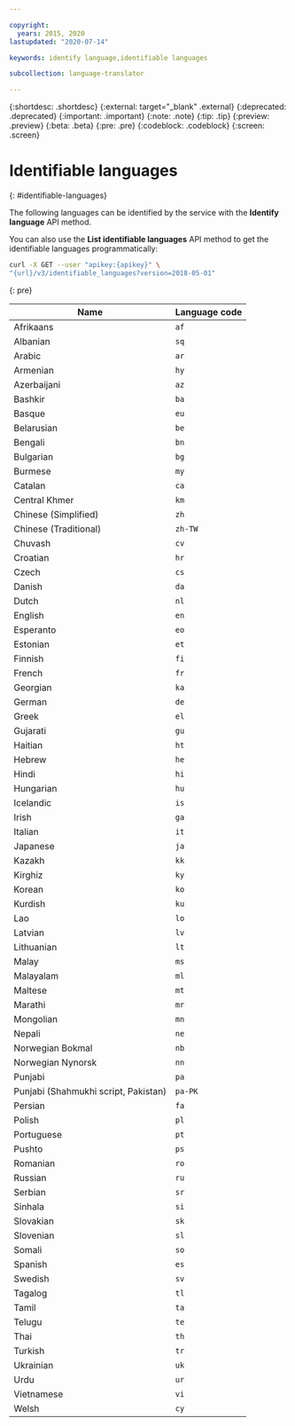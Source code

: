 ```yaml
---

copyright:
  years: 2015, 2020
lastupdated: "2020-07-14"

keywords: identify language,identifiable languages

subcollection: language-translator

---
```


{:shortdesc: .shortdesc}
{:external: target="_blank" .external}
{:deprecated: .deprecated}
{:important: .important}
{:note: .note}
{:tip: .tip}
{:preview: .preview}
{:beta: .beta}
{:pre: .pre}
{:codeblock: .codeblock}
{:screen: .screen}

# Identifiable languages
{: #identifiable-languages}

The following languages can be identified by the service with the **Identify language** API method.

You can also use the **List identifiable languages** API method to get the identifiable languages programmatically:

```sh
curl -X GET --user "apikey:{apikey}" \
"{url}/v3/identifiable_languages?version=2018-05-01"
```
{: pre}

| Name                                 | Language code |
|--------------------------------------|---------------|
| Afrikaans                            | `af`          |
| Albanian                             | `sq`          |
| Arabic                               | `ar`          |
| Armenian                             | `hy`          |
| Azerbaijani                          | `az`          |
| Bashkir                              | `ba`          |
| Basque                               | `eu`          |
| Belarusian                           | `be`          |
| Bengali                              | `bn`          |
| Bulgarian                            | `bg`          |
| Burmese                              | `my`          |
| Catalan                              | `ca`          |
| Central Khmer                        | `km`          |
| Chinese (Simplified)                 | `zh`          |
| Chinese (Traditional)                | `zh-TW`       |
| Chuvash                              | `cv`          |
| Croatian                             | `hr`          |
| Czech                                | `cs`          |
| Danish                               | `da`          |
| Dutch                                | `nl`          |
| English                              | `en`          |
| Esperanto                            | `eo`          |
| Estonian                             | `et`          |
| Finnish                              | `fi`          |
| French                               | `fr`          |
| Georgian                             | `ka`          |
| German                               | `de`          |
| Greek                                | `el`          |
| Gujarati                             | `gu`          |
| Haitian                              | `ht`          |
| Hebrew                               | `he`          |
| Hindi                                | `hi`          |
| Hungarian                            | `hu`          |
| Icelandic                            | `is`          |
| Irish                                | `ga`          |
| Italian                              | `it`          |
| Japanese                             | `ja`          |
| Kazakh                               | `kk`          |
| Kirghiz                              | `ky`          |
| Korean                               | `ko`          |
| Kurdish                              | `ku`          |
| Lao                                  | `lo`          |
| Latvian                              | `lv`          |
| Lithuanian                           | `lt`          |
| Malay                                | `ms`          |
| Malayalam                            | `ml`          |
| Maltese                              | `mt`          |
| Marathi                              | `mr`          |
| Mongolian                            | `mn`          |
| Nepali                               | `ne`          |
| Norwegian Bokmal                     | `nb`          |
| Norwegian Nynorsk                    | `nn`          |
| Punjabi                              | `pa`          |
| Punjabi (Shahmukhi script, Pakistan) | `pa-PK`       |
| Persian                              | `fa`          |
| Polish                               | `pl`          |
| Portuguese                           | `pt`          |
| Pushto                               | `ps`          |
| Romanian                             | `ro`          |
| Russian                              | `ru`          |
| Serbian                              | `sr`          |
| Sinhala                              | `si`          |
| Slovakian                            | `sk`          |
| Slovenian                            | `sl`          |
| Somali                               | `so`          |
| Spanish                              | `es`          |
| Swedish                              | `sv`          |
| Tagalog                              | `tl`          |
| Tamil                                | `ta`          |
| Telugu                               | `te`          |
| Thai                                 | `th`          |
| Turkish                              | `tr`          |
| Ukrainian                            | `uk`          |
| Urdu                                 | `ur`          |
| Vietnamese                           | `vi`          |
| Welsh                                | `cy`          |
